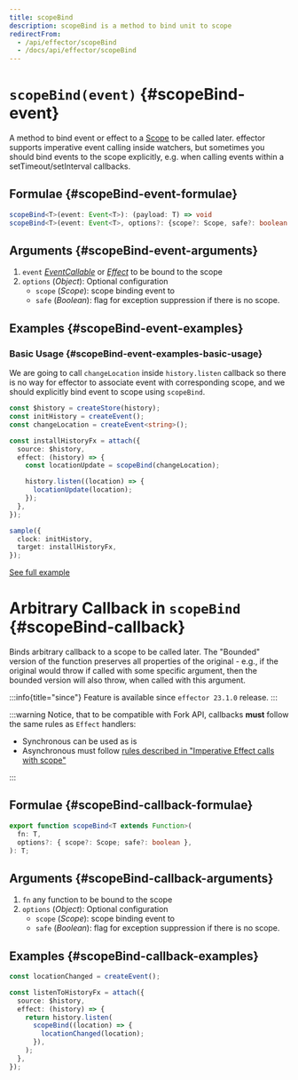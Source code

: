 ```yaml
---
title: scopeBind
description: scopeBind is a method to bind unit to scope
redirectFrom:
  - /api/effector/scopeBind
  - /docs/api/effector/scopeBind
---
```


# `scopeBind(event)` {#scopeBind-event}

A method to bind event or effect to a [Scope](/en/api/effector/Scope) to be called later. effector supports imperative event calling inside watchers, but sometimes you should bind events to the scope explicitly, e.g. when calling events within a setTimeout/setInterval callbacks.

## Formulae {#scopeBind-event-formulae}

```ts
scopeBind<T>(event: Event<T>): (payload: T) => void
scopeBind<T>(event: Event<T>, options?: {scope?: Scope, safe?: boolean }): (payload: T) => void
```

## Arguments {#scopeBind-event-arguments}

1. `event` [_EventCallable_](/en/api/effector/Event) or [_Effect_](/en/api/effector/Effect) to be bound to the scope
2. `options` (_Object_): Optional configuration
   - `scope` (_Scope_): scope binding event to
   - `safe` (_Boolean_): flag for exception suppression if there is no scope.

## Examples {#scopeBind-event-examples}

### Basic Usage {#scopeBind-event-examples-basic-usage}

We are going to call `changeLocation` inside `history.listen` callback so there is no way for effector to associate event with corresponding scope, and we should explicitly bind event to scope using `scopeBind`.

```ts
const $history = createStore(history);
const initHistory = createEvent();
const changeLocation = createEvent<string>();

const installHistoryFx = attach({
  source: $history,
  effect: (history) => {
    const locationUpdate = scopeBind(changeLocation);

    history.listen((location) => {
      locationUpdate(location);
    });
  },
});

sample({
  clock: initHistory,
  target: installHistoryFx,
});
```

[See full example](https://share.effector.dev/nJo1zRil)

# Arbitrary Callback in `scopeBind` {#scopeBind-callback}

Binds arbitrary callback to a scope to be called later.
The "Bounded" version of the function preserves all properties of the original - e.g., if the original would throw if called with some specific argument, then the bounded version will also throw, when called with this argument.

:::info{title="since"}
Feature is available since `effector 23.1.0` release.
:::

:::warning
Notice, that to be compatible with Fork API, callbacks **must** follow the same rules as `Effect` handlers:

- Synchronous can be used as is
- Asynchronous must follow [rules described in "Imperative Effect calls with scope"](/en/api/effector/scope/)

:::

## Formulae {#scopeBind-callback-formulae}

```ts
export function scopeBind<T extends Function>(
  fn: T,
  options?: { scope?: Scope; safe?: boolean },
): T;
```

## Arguments {#scopeBind-callback-arguments}

1. `fn` any function to be bound to the scope
2. `options` (_Object_): Optional configuration
   - `scope` (_Scope_): scope binding event to
   - `safe` (_Boolean_): flag for exception suppression if there is no scope.

## Examples {#scopeBind-callback-examples}

```ts
const locationChanged = createEvent();

const listenToHistoryFx = attach({
  source: $history,
  effect: (history) => {
    return history.listen(
      scopeBind((location) => {
        locationChanged(location);
      }),
    );
  },
});
```
